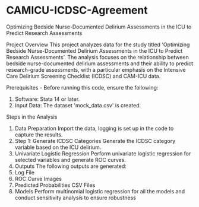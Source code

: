 # CAMICU-ICDSC-Agreement
Optimizing Bedside Nurse-Documented Delirium Assessments in the ICU to Predict Research Assessments

Project Overview
This project analyzes data for the study titled 'Optimizing Bedside Nurse-Documented Delirium Assessments in the ICU to Predict Research Assessments'. The analysis focuses on the relationship between bedside nurse-documented delirium assessments and their ability to predict research-grade assessments, with a particular emphasis on the Intensive Care Delirium Screening Checklist (ICDSC) and CAM-ICU data.

Prerequisites - Before running this code, ensure the following:
1. Software: Stata 14 or later.
2. Input Data: The dataset 'mock_data.csv' is created.

Steps in the Analysis
1. Data Preparation
Import the data, logging is set up in the code to capture the results.
2. Step 1: Generate ICDSC Categories
Generate the ICDSC category variable based on the ICU delirium. 
3.  Univariate Logistic Regression
Perform univariate logistic regression for selected variables and generate ROC curves.
4. Outputs
The following outputs are generated:
  1. Log File
  2. ROC Curve Images
  3. Predicted Probabilities CSV Files
5. Models
Perform multinomial logistic regression for all the models and conduct sensitivity analysis to ensure robustness


